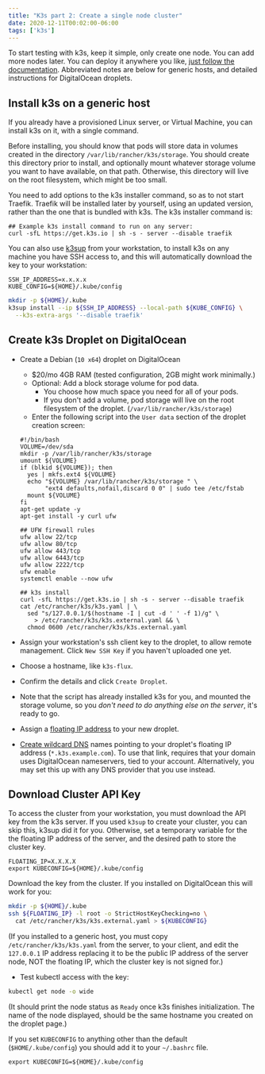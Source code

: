 ```yaml
---
title: "K3s part 2: Create a single node cluster"
date: 2020-12-11T00:02:00-06:00
tags: ['k3s']
---
```


To start testing with k3s, keep it simple, only create one node. You can add
more nodes later. You can deploy it anywhere you like, [just follow the
documentation](https://rancher.com/docs/k3s/latest/en/quick-start/). Abbreviated
notes are below for generic hosts, and detailed instructions for DigitalOcean
droplets.

## Install k3s on a generic host

If you already have a provisioned Linux server, or Virtual Machine, you can
install k3s on it, with a single command.

Before installing, you should know that pods will store data in volumes created
in the directory `/var/lib/rancher/k3s/storage`. You should create this
directory prior to install, and optionally mount whatever storage volume you
want to have available, on that path. Otherwise, this directory will live on the
root filesystem, which might be too small.

You need to add options to the k3s installer command, so as to not start
Traefik. Traefik will be installed later by yourself, using an updated version,
rather than the one that is bundled with k3s. The k3s installer command is:

```
## Example k3s install command to run on any server:
curl -sfL https://get.k3s.io | sh -s - server --disable traefik
```

You can also use [k3sup](https://github.com/alexellis/k3sup) from your
workstation, to install k3s on any machine you have SSH access to, and this will
automatically download the key to your workstation:

```env
SSH_IP_ADDRESS=x.x.x.x
KUBE_CONFIG=${HOME}/.kube/config
```

```bash
mkdir -p ${HOME}/.kube
k3sup install --ip ${SSH_IP_ADDRESS} --local-path ${KUBE_CONFIG} \
  --k3s-extra-args '--disable traefik'
```

## Create k3s Droplet on DigitalOcean

 * Create a Debian (`10 x64`) droplet on DigitalOcean
   * $20/mo 4GB RAM (tested configuration, 2GB might work minimally.)
   * Optional: Add a block storage volume for pod data.
     * You choose how much space you need for all of your pods.
     * If you don't add a volume, pod storage will live on the root filesystem
       of the droplet. (`/var/lib/rancher/k3s/storage`)
   * Enter the following script into the `User data` section of the droplet
     creation screen:
   
   ```
   #!/bin/bash
   VOLUME=/dev/sda
   mkdir -p /var/lib/rancher/k3s/storage
   umount ${VOLUME}
   if (blkid ${VOLUME}); then 
     yes | mkfs.ext4 ${VOLUME}
     echo "${VOLUME} /var/lib/rancher/k3s/storage " \
          "ext4 defaults,nofail,discard 0 0" | sudo tee /etc/fstab
     mount ${VOLUME}
   fi
   apt-get update -y
   apt-get install -y curl ufw
   
   ## UFW firewall rules
   ufw allow 22/tcp
   ufw allow 80/tcp
   ufw allow 443/tcp
   ufw allow 6443/tcp
   ufw allow 2222/tcp
   ufw enable
   systemctl enable --now ufw

   ## k3s install
   curl -sfL https://get.k3s.io | sh -s - server --disable traefik
   cat /etc/rancher/k3s/k3s.yaml | \
     sed "s/127.0.0.1/$(hostname -I | cut -d ' ' -f 1)/g" \
       > /etc/rancher/k3s/k3s.external.yaml && \
     chmod 0600 /etc/rancher/k3s/k3s.external.yaml
   ```

 * Assign your workstation's ssh client key to the droplet, to allow remote
   management. Click `New SSH Key` if you haven't uploaded one yet.
   
 * Choose a hostname, like `k3s-flux`.
   
 * Confirm the details and click `Create Droplet`.
 
 * Note that the script has already installed k3s for you, and mounted the
   storage volume, so you *don't need to do anything else on the server*, it's
   ready to go.
   
 * Assign a [floating IP
   address](https://cloud.digitalocean.com/networking/floating_ips) to your new
   droplet.
   
 * [Create wildcard DNS](https://cloud.digitalocean.com/networking/domains)
   names pointing to your droplet's floating IP address
   (`*.k3s.example.com`). To use that link, requires that your domain uses
   DigitalOcean nameservers, tied to your account. Alternatively, you may set
   this up with any DNS provider that you use instead.
   
## Download Cluster API Key

To access the cluster from your workstation, you must download the API key from
the k3s server. If you used `k3sup` to create your cluster, you can skip this,
k3sup did it for you. Otherwise, set a temporary variable for the the floating
IP address of the server, and the desired path to store the cluster key.

```env
FLOATING_IP=X.X.X.X
export KUBECONFIG=${HOME}/.kube/config
```

Download the key from the cluster. If you installed on DigitalOcean this will
work for you:

```bash
mkdir -p ${HOME}/.kube
ssh ${FLOATING_IP} -l root -o StrictHostKeyChecking=no \
  cat /etc/rancher/k3s/k3s.external.yaml > ${KUBECONFIG}
```

(If you installed to a generic host, you must copy `/etc/rancher/k3s/k3s.yaml`
from the server, to your client, and edit the `127.0.0.1` IP address replacing
it to be the public IP address of the server node, NOT the floating IP, which
the cluster key is not signed for.)

 * Test kubectl access with the key:
 
 ```bash
 kubectl get node -o wide
 ```
(It should print the node status as `Ready` once k3s finishes initialization. The name of the node displayed, should be the same hostname you created on the droplet page.)

If you set `KUBECONFIG` to anything other than the default
(`$HOME/.kube/config`) you should add it to your `~/.bashrc` file.

```env-static
export KUBECONFIG=${HOME}/.kube/config
```
